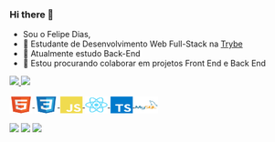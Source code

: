 ### Hi there 👋

- Sou o Felipe Dias, 
- 🌱 Estudante de Desenvolvimento Web Full-Stack na [Trybe](https://www.betrybe.com/)  
- 🔭 Atualmente estudo Back-End
- 👯 Estou procurando colaborar em projetos Front End e Back End

<div>
  <a href="https://github.com/felipedias1">
  <img height="180em" src="https://github-readme-stats.vercel.app/api?username=felipedias1&show_icons=true&theme=dark&include_all_commits=true&count_private=true"/>
  <img height="180em" src="https://github-readme-stats.vercel.app/api/top-langs/?username=felipedias1&layout=compact&langs_count=16&theme=dark"/>
</div>
<div style="display: inline_block"><br>
  <img align="center" alt="Felipe-HTML" height="30" width="40" src="https://raw.githubusercontent.com/devicons/devicon/master/icons/html5/html5-original.svg">
  <img align="center" alt="Felipe-CSS" height="30" width="40" src="https://raw.githubusercontent.com/devicons/devicon/master/icons/css3/css3-original.svg">
  <img align="center" alt="Felipe-Js" height="30" width="40" src="https://raw.githubusercontent.com/devicons/devicon/master/icons/javascript/javascript-plain.svg">
  <img align="center" alt="Felipe-React" height="30" width="40" src="https://raw.githubusercontent.com/devicons/devicon/master/icons/react/react-original.svg">
  <img align="center" alt="Felipe-Ts" height="30" width="40" src="https://raw.githubusercontent.com/devicons/devicon/master/icons/typescript/typescript-plain.svg">
  <img align="center" alt="Felipe-Ts" height="30" width="40" src="https://raw.githubusercontent.com/devicons/devicon/master/icons/mysql/mysql-original-wordmark.svg">
  
</div>
<br>
<div> 
  <a href = "mailto: felipeferreiradias1@gmail.com"><img src="https://img.shields.io/badge/-Email-%23333?style=for-the-badge&logo=E-mail&logoColor=white" target="_blank"></a>
  <a href="https://www.linkedin.com/in/felipefdias1/" target="_blank"><img src="https://img.shields.io/badge/-LinkedIn-%230077B5?style=for-the-badge&logo=linkedin&logoColor=white" target="_blank"></a> 
  <a href=https://stackoverflow.com/users/17109405/felipe-ferreira-dias target="_blank"><img src="https://img.shields.io/badge/stack%20overflow-FE7A16?logo=stack-overflow&logoColor=white&style=for-the-badge " target="_blank"></a> 
</div> 

